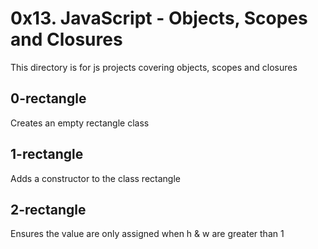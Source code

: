 # 0x13. JavaScript - Objects, Scopes and Closures
This directory is for js projects covering objects, scopes and closures
## 0-rectangle
Creates an empty rectangle class
## 1-rectangle
Adds a constructor to the class rectangle
## 2-rectangle
Ensures the value are only assigned when h & w are greater than 1
